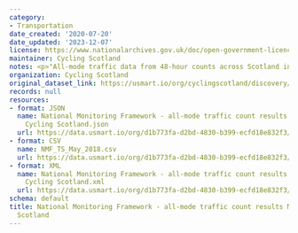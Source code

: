 ```yaml
---
category:
- Transportation
date_created: '2020-07-20'
date_updated: '2023-12-07'
license: https://www.nationalarchives.gov.uk/doc/open-government-licence/version/3/
maintainer: Cycling Scotland
notes: <p>"All-mode traffic data from 48-hour counts across Scotland in May 2018"</p>
organization: Cycling Scotland
original_dataset_link: https://usmart.io/org/cyclingscotland/discovery/discovery-view-detail/6ecbae85-3827-45ea-968a-d97939bf7f7e
records: null
resources:
- format: JSON
  name: National Monitoring Framework - all-mode traffic count results May 2018 -
    Cycling Scotland.json
  url: https://data.usmart.io/org/d1b773fa-d2bd-4830-b399-ecfd18e832f3/resource?resourceGUID=093651c1-b4c8-4cc1-8343-7e91937c3e00
- format: CSV
  name: NMF_TS_May_2018.csv
  url: https://data.usmart.io/org/d1b773fa-d2bd-4830-b399-ecfd18e832f3/resource?resourceGUID=42d30410-5949-4fb4-b770-7b83f27ca117
- format: XML
  name: National Monitoring Framework - all-mode traffic count results May 2018 -
    Cycling Scotland.xml
  url: https://data.usmart.io/org/d1b773fa-d2bd-4830-b399-ecfd18e832f3/resource?resourceGUID=2fbdb32d-7b03-472a-ac75-d8984e476de8
schema: default
title: National Monitoring Framework - all-mode traffic count results May 2018 - Cycling
  Scotland
---
```

